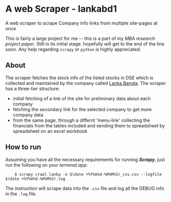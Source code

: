 # A web Scraper - lankabd1
A web scraper to scrape Company info links from multiple site-pages at once

This is fairly a large project for me -- this is a part of my *MBA research project paper*. Still in its initial stage. hopefully will get to the end of the line soon.
Any help regarding `scrapy` or `python` is highly appreciated.

## About
The scraper fetches the stock info of the listed stocks in DSE which is collected and maintained by the company called [Lanka Bangla](http://lankabd.com).
The scraper has a three-tier structure: 
  - initial fetching of a link of the site for preliminary data about each company
  - fetching the secondary link for the selected company to get more company data
  - from the same page, through a differnt 'menu-link' collecting the financials from the tables included and sending them to spreadsheet by spreadsheet on an excel workbook
  
## How to run
Assuming you have all the necessary requirements for running ***Scrapy***, just run the following on your *terminal.app*:
```shell-script
    $ scrapy crawl lanka -o $(date +%Y%m%d-%H%M%S)_csv.csv --logfile $(date +%Y%m%d-%H%M%S).log
```
The instruction will scrape data into the `.csv` file and log all the DEBUG info in the `.log` file.
